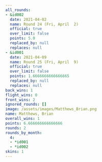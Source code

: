 ```yaml
---
all_rounds:
- &id002
  date: 2021-04-02
  name: Round 24 (Fri, April  2)
  official: true
  over_limit: false
  points: 5.0
  replaced_by: null
  replaces: null
- &id001
  date: 2021-04-09
  name: Round 25 (Fri, April  9)
  official: true
  over_limit: false
  points: 1.6666666666666665
  replaced_by: null
  replaces: null
back_wins: 1
flight_wins: 0
front_wins: 2
ignored_rounds: []
image: /assets/images/Matthews_Brian.png
name: Matthews, Brian
overall_wins: 1
points: 6.666666666666666
rounds: 2
rounds_by_month:
  4:
  - *id001
  - *id002
skins: 1
---
```

